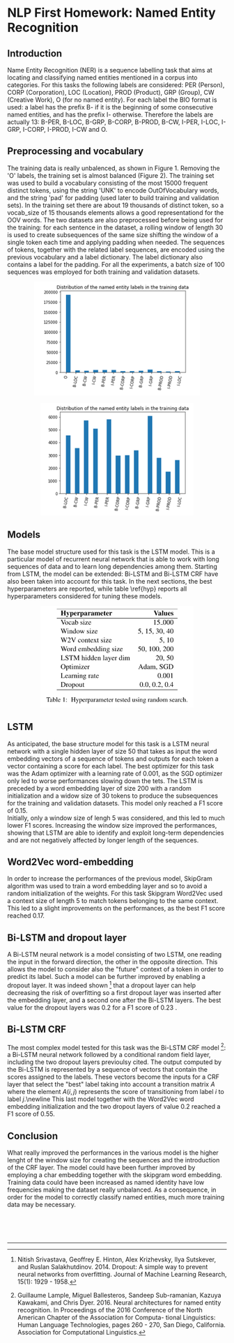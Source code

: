 # NLP First Homework: Named Entity Recognition

## Introduction
Name Entity Recognition (NER) is a sequence labelling task that aims at locating and classifying named entities mentioned in a corpus into categories. For this tasks the following labels are considered: PER (Person), CORP (Corporation), LOC (Location), PROD (Product), GRP (Group), CW (Creative Work), O (for no named entity). For each label the BIO format is used:  a label has the prefix B- if it is the beginning of some consecutive named entities, and has the prefix I- otherwise. Therefore the labels are actually 13: B-PER, B-LOC, B-GRP, B-CORP, B-PROD, B-CW, I-PER, I-LOC, I-GRP, I-CORP, I-PROD, I-CW and O. 


## Preprocessing and vocabulary
The training data is really unbalenced, as shown in Figure 1. Removing the 'O' labels, the training set is almost balanced (Figure 2).
The training set was used to build a vocabulary consisting of the most 15000 frequent distinct tokens, using the string 'UNK' to encode OutOfVocabulary words, and the string 'pad' for padding (used later to build training and validation sets). In the training set there are about 19 thousands of distinct token, so a vocab\_size of 15 thousands elements allows a good representationd for the OOV words. 
The two datasets are also preprocessed before being used for the training: for each sentence in the dataset, a rolling window of  length 30 is used to create subsequences of the same size shifting the window of a single token each time and applying padding when needed. The sequences of tokens, together with the related label sequences, are encoded using the previous vocabulary and a label dictionary. The label dictionary also contains a label for the padding. For all the experiments, a batch size of 100 sequences was employed for both training and validation datasets.

<p align="center">
<img src="fig1.png" alt="Figure 1" width="380" title = "Figure 1"/>
</p>

<p align="center">
<img src="fig2.png" alt="Figure 2" width="350" title = "Figure 2"/>
</p>

## Models
The base model structure used for this task is the LSTM model. This is a particular model of recurrent neural network that is able to work with long sequences of data and to learn long dependencies among them. Starting from LSTM, the model can be extended: Bi-LSTM and Bi-LSTM CRF have also been taken into account for this task. In the next sections, the best hyperparameters are reported, while table \ref{hyp} reports all hyperparameters considered for tuning these models.


<p align="center">
<img src="table1.png" alt="Table 1" width="350" title = "Table1"/>
</p>


## LSTM
As anticipated, the base structure model for this task is a LSTM neural network with a single hidden layer of size 50 that takes as input the word embedding vectors of a sequence of tokens and outputs for each token a vector containing a score for each label. The best optimizer for this task was the Adam optimizer with a learning rate of 0.001, as the SGD optimizer only led to worse performances slowing down the tets. The LSTM is preceded by a word embedding layer of size 200 with a random initialization and a widow size of 30 tokens to produce the subsequences for the training and validation datasets.  This model only reached a F1 score of 0.15. <br>
Initially, only a window size of lengh 5 was considered, and this led to much lower F1 scores. Increasing the window size improved the performances, showing that LSTM are able to identify and exploit long-term dependencies and are not negatively affected by longer length of the sequences.



## Word2Vec word-embedding
In order to increase the performances of the previous model, SkipGram algorithm was used to train a word embedding layer and so to avoid a random initialization of the weights. For this task Skipgram Word2Vec used a context size of length 5 to match tokens belonging to the same context. This led to a slight improvements on the performances, as the best F1 score reached 0.17. 


## Bi-LSTM and dropout layer
A Bi-LSTM neural network is a model consisting of two LSTM, one reading the input in the forward direction, the other in the opposite direction. This allows the model to consider also the "future" context of a token in order to predict its label. Such a model can be further improved by enabling a dropout layer. It was indeed shown [^1] that a dropout layer can help decreasing the risk of overfitting so a first dropout layer was inserted after the embedding layer, and a second one after the Bi-LSTM layers. The best value for the dropout layers was 0.2 for a F1 score of 0.23 . 



## Bi-LSTM CRF
The most complex model tested for this task was the Bi-LSTM CRF model [^2]: a Bi-LSTM neural network followed by a conditional random field layer, including the two dropout layers previoulsy cited. The output computed by the Bi-LSTM is represented by a sequence of vectors that contain the scores assigned to the labels. These vectors become the inputs for a CRF layer that select the "best" label taking into account a transition matrix $A$ where the element $A(i,j)$ represents the score of transitioning from label $i$ to label $j$.\newline 
This last model together with the Word2Vec word embedding initialization and the two dropout layers of value 0.2 reached a F1 score of 0.55.

## Conclusion
What really improved the performances in the various model is the higher lenght of the window size for creating the sequences and the introduction of the CRF layer. 
The model could have been further improved by employing a char embedding  together with the skipgram word embedding. Training data could have been increased as named identity have low frequencies making the dataset really unbalanced. As a consequence, in order for the model to correctly classify named entities, much more training data may be necessary.

<br/>
<br/>
<br/>

------
[^1]: Nitish Srivastava, Geoffrey E. Hinton, Alex Krizhevsky, Ilya Sutskever, and Ruslan Salakhutdinov. 2014. Dropout: A simple way to prevent neural networks from overfitting. Journal of Machine Learning Research, 15(1): 1929 - 1958.

[^2]: Guillaume Lample, Miguel Ballesteros, Sandeep Sub-ramanian, Kazuya Kawakami, and Chris Dyer. 2016.
Neural architectures for named entity recognition.
In Proceedings of the 2016 Conference of the North
American Chapter of the Association for Computa-
tional Linguistics: Human Language Technologies,
pages 260 - 270, San Diego, California. Association
for Computational Linguistics.



















